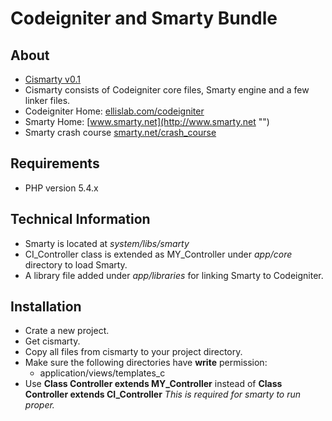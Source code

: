 Codeigniter and Smarty Bundle
==============

About
--------------
- [Cismarty v0.1](https://github.com/dbtek/cismarty/releases "Latest release")
- Cismarty consists of Codeigniter core files, Smarty engine and a few linker files.
- Codeigniter Home: [ellislab.com/codeigniter](http://ellislab.com/codeigniter "")
- Smarty Home: [www.smarty.net](http://www.smarty.net "")
- Smarty crash course [smarty.net/crash_course](http://www.smarty.net/crash_course "More than just introduction")

Requirements
---------------------
- PHP version 5.4.x

Technical Information
---------------------
- Smarty is located at *system/libs/smarty*
- CI_Controller class is extended as MY_Controller under *app/core* directory to load Smarty.
- A library file added under *app/libraries* for linking Smarty to Codeigniter.

Installation
----------
- Crate a new project.
- Get cismarty. 
- Copy all files from cismarty to your project directory.
- Make sure the following directories have **write** permission:
    * application/views/templates_c
- Use **Class Controller extends MY_Controller** instead of **Class Controller extends CI_Controller**
	*This is required for smarty to run proper.*

